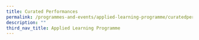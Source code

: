 ```yaml
---
title: Curated Performances
permalink: /programmes-and-events/applied-learning-programme/curatedperformances/
description: ""
third_nav_title: Applied Learning Programme
---
```

